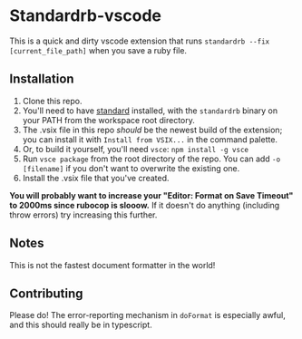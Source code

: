 # Standardrb-vscode

This is a quick and dirty vscode extension that runs `standardrb --fix [current_file_path]` when you save a ruby file.

## Installation

1. Clone this repo.
1. You'll need to have [standard](https://github.com/testdouble/standard) installed, with the `standardrb` binary on your PATH from the workspace root directory.
1. The .vsix file in this repo _should_ be the newest build of the extension; you can install it with `Install from VSIX...` in the command palette.
1. Or, to build it yourself, you'll need `vsce`: `npm install -g vsce`
1. Run `vsce package` from the root directory of the repo. You can add `-o [filename]` if you don't want to overwrite the existing one.
1. Install the .vsix file that you've created.

**You will probably want to increase your "Editor: Format on Save Timeout" to 2000ms since rubocop is slooow.** If it doesn't do anything (including throw errors) try increasing this further.

## Notes

This is not the fastest document formatter in the world!

## Contributing

Please do! The error-reporting mechanism in `doFormat` is especially awful, and this should really be in typescript.
